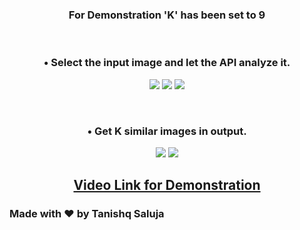 <h3><p align=center>For Demonstration 'K' has been set to 9</p></h3>
<br>
<h3><p align=center>• Select the input image and let the API analyze it.</p></h3>
<p align=center>
<img src="https://user-images.githubusercontent.com/35667308/82132111-f0279c00-97f9-11ea-9e15-2749ec0f9691.png">
<img src="https://user-images.githubusercontent.com/35667308/82132110-ef8f0580-97f9-11ea-9b92-6fffa4162ece.png">
<img src="https://user-images.githubusercontent.com/35667308/82132109-eef66f00-97f9-11ea-8abc-ce97f24f3ad5.png">
</p>
<br>
<h3><p align=center>• Get K similar images in output.</p></h3>
<p align=center>
<img src="https://user-images.githubusercontent.com/35667308/82132108-edc54200-97f9-11ea-9e32-1d2d0f160cbd.png">
<img src="https://user-images.githubusercontent.com/35667308/82132113-f0279c00-97f9-11ea-8ae3-357b86324529.png">
</p>
<h2><p align=center><a href="https://www.youtube.com/watch?v=DFw27Bbxxos">Video Link for Demonstration</a></p></h2>

### Made with :heart: by Tanishq Saluja
